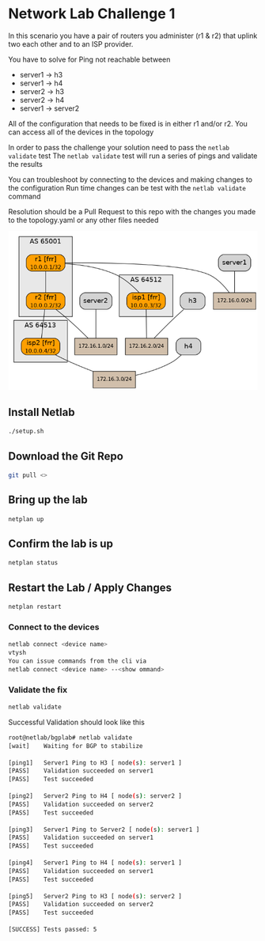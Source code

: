 # Network Lab Challenge 1  

In this scenario you have a pair of routers you administer (r1 & r2) that uplink two each other and to an ISP provider.

You have to solve for Ping not reachable between 

- server1 -> h3
- server1 -> h4
- server2 -> h3
- server2 -> h4
- server1 -> server2

All of the configuration that needs to be fixed is in either r1 and/or r2. 
You can access all of the devices in the topology

In order to pass the challenge your solution need to pass the ``netlab validate`` test 
The ``netlab validate`` test will run a series of pings and validate the results

You can troubleshoot by connecting to the devices and making changes to the configuration
Run time changes can be test with the ``netlab validate`` command

Resolution should be a Pull Request to this repo with the changes you made to the topology.yaml or any other files needed



![img.png](challenge1/img.png)

## Install Netlab 
```bash
./setup.sh
```

## Download the Git Repo
```bash
git pull <>
```

## Bring up the lab
```bash
netplan up
```

## Confirm the lab is up
```bash
netplan status
```

## Restart the Lab / Apply Changes
```bash
netplan restart
```

### Connect to the devices
```bash
netlab connect <device name>
vtysh 
You can issue commands from the cli via  
netlab connect <device name> --<show ommand>
```

### Validate the fix 
```bash
netlab validate
```
 
Successful Validation should look like this 
```bash
root@netlab/bgplab# netlab validate
[wait]    Waiting for BGP to stabilize

[ping1]   Server1 Ping to H3 [ node(s): server1 ]
[PASS]    Validation succeeded on server1
[PASS]    Test succeeded

[ping2]   Server2 Ping to H4 [ node(s): server2 ]
[PASS]    Validation succeeded on server2
[PASS]    Test succeeded

[ping3]   Server1 Ping to Server2 [ node(s): server1 ]
[PASS]    Validation succeeded on server1
[PASS]    Test succeeded

[ping4]   Server1 Ping to H4 [ node(s): server1 ]
[PASS]    Validation succeeded on server1
[PASS]    Test succeeded

[ping5]   Server2 Ping to H3 [ node(s): server2 ]
[PASS]    Validation succeeded on server2
[PASS]    Test succeeded

[SUCCESS] Tests passed: 5


